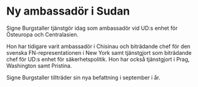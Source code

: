 # Ny ambassadör i Sudan

Signe Burgstaller tjänstgör idag som ambassadör vid UD:s enhet för Östeuropa och Centralasien.

Hon har tidigare varit ambassadör i Chisinau och biträdande chef för den svenska FN-representationen i New York samt tjänstgjort som biträdande chef för UD:s enhet för säkerhetspolitik. Hon har också tjänstgjort i Prag, Washington samt Pristina.

Signe Burgstaller tillträder sin nya befattning i september i år.
